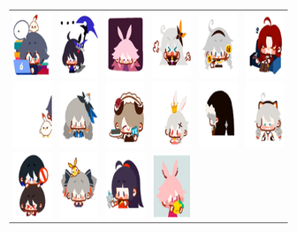 <table border="0">
  <tr>
    <td align="center">
      <img src="../../image/HONKAI3-Pure/HONKAI3-Pure_1.gif" height="120" width="120" />
    </td>
    <td align="center">
      <img src="../../image/HONKAI3-Pure/HONKAI3-Pure_10.gif" height="120" width="120" />
    </td>
    <td align="center">
      <img src="../../image/HONKAI3-Pure/HONKAI3-Pure_11.gif" height="120" width="120" />
    </td>
    <td align="center">
      <img src="../../image/HONKAI3-Pure/HONKAI3-Pure_12.gif" height="120" width="120" />
    </td>
    <td align="center">
      <img src="../../image/HONKAI3-Pure/HONKAI3-Pure_13.gif" height="120" width="120" />
    </td>
    <td align="center">
      <img src="../../image/HONKAI3-Pure/HONKAI3-Pure_14.gif" height="120" width="120" />
    </td>
  </tr>
  <tr>
    <td align="center">
      <img src="../../image/HONKAI3-Pure/HONKAI3-Pure_15.gif" height="120" width="120" />
    </td>
    <td align="center">
      <img src="../../image/HONKAI3-Pure/HONKAI3-Pure_16.gif" height="120" width="120" />
    </td>
    <td align="center">
      <img src="../../image/HONKAI3-Pure/HONKAI3-Pure_2.gif" height="120" width="120" />
    </td>
    <td align="center">
      <img src="../../image/HONKAI3-Pure/HONKAI3-Pure_3.gif" height="120" width="120" />
    </td>
    <td align="center">
      <img src="../../image/HONKAI3-Pure/HONKAI3-Pure_4.gif" height="120" width="120" />
    </td>
    <td align="center">
      <img src="../../image/HONKAI3-Pure/HONKAI3-Pure_5.gif" height="120" width="120" />
    </td>
  </tr>
  <tr>
    <td align="center">
      <img src="../../image/HONKAI3-Pure/HONKAI3-Pure_6.gif" height="120" width="120" />
    </td>
    <td align="center">
      <img src="../../image/HONKAI3-Pure/HONKAI3-Pure_7.gif" height="120" width="120" />
    </td>
    <td align="center">
      <img src="../../image/HONKAI3-Pure/HONKAI3-Pure_8.gif" height="120" width="120" />
    </td>
    <td align="center">
      <img src="../../image/HONKAI3-Pure/HONKAI3-Pure_9.gif" height="120" width="120" />
    </td>
  </tr>
</table>
